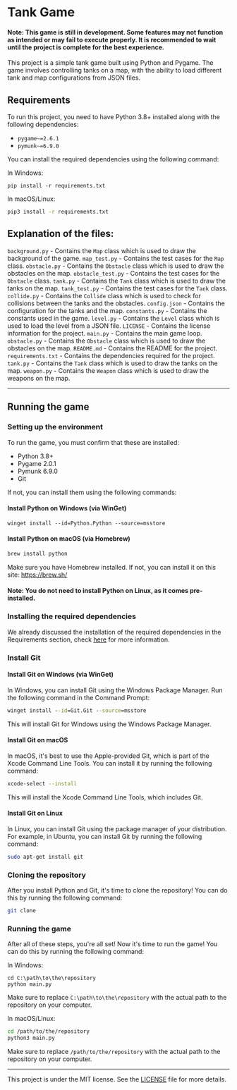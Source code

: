 # Tank Game

#### Note: This game is still in development. Some features may not function as intended or may fail to execute properly. It is recommended to wait until the project is complete for the best experience.
This project is a simple tank game built using Python and Pygame. The game involves controlling tanks on a map, with the ability to load different tank and map configurations from JSON files.

## Requirements

To run this project, you need to have Python 3.8+ installed along with the following dependencies:

- `pygame~=2.6.1`
- `pymunk~=6.9.0`

You can install the required dependencies using the following command:

In Windows:
```batch
pip install -r requirements.txt
```

In macOS/Linux:
```sh
pip3 install -r requirements.txt
```

## Explanation of the files:
`background.py` - Contains the `Map` class which is used to draw the background of the game.
`map_test.py` - Contains the test cases for the `Map` class.
`obstacle.py` - Contains the `Obstacle` class which is used to draw the obstacles on the map.
`obstacle_test.py` - Contains the test cases for the `Obstacle` class.
`tank.py` - Contains the `Tank` class which is used to draw the tanks on the map.
`tank_test.py` - Contains the test cases for the `Tank` class.
`collide.py` - Contains the `Collide` class which is used to check for collisions between the tanks and the obstacles.
`config.json` - Contains the configuration for the tanks and the map.
`constants.py` - Contains the constants used in the game.
`level.py` - Contains the `Level` class which is used to load the level from a JSON file.
`LICENSE` - Contains the license information for the project.
`main.py` - Contains the main game loop.
`obstacle.py` - Contains the `Obstacle` class which is used to draw the obstacles on the map.
`README.md` - Contains the README for the project.
`requirements.txt` - Contains the dependencies required for the project.
`tank.py` - Contains the `Tank` class which is used to draw the tanks on the map.
`weapon.py` - Contains the `Weapon` class which is used to draw the weapons on the map.

---

## Running the game
### Setting up the environment
To run the game, you must confirm that these are installed:
- Python 3.8+
- Pygame 2.0.1
- Pymunk 6.9.0
- Git

If not, you can install them using the following commands:  
#### Install Python on Windows (via WinGet)
```batch
winget install --id=Python.Python --source=msstore
```  
#### Install Python on macOS (via Homebrew)
```sh
brew install python
```
Make sure you have Homebrew installed. If not, you can install it on this site: https://brew.sh/  

#### Note: You do not need to install Python on Linux, as it comes pre-installed.

### Installing the required dependencies
We already discussed the installation of the required dependencies in the Requirements section, check [here](#requirements) for more information.

### Install Git
#### Install Git on Windows (via WinGet)
In Windows, you can install Git using the Windows Package Manager. Run the following command in the Command Prompt:
```cmd
winget install --id=Git.Git --source=msstore
```
This will install Git for Windows using the Windows Package Manager.

#### Install Git on macOS 
In macOS, it's best to use the Apple-provided Git, which is part of the Xcode Command Line Tools. You can install it by running the following command:
```sh
xcode-select --install
```
This will install the Xcode Command Line Tools, which includes Git.

#### Install Git on Linux
In Linux, you can install Git using the package manager of your distribution. For example, in Ubuntu, you can install Git by running the following command:
```sh
sudo apt-get install git
```

### Cloning the repository
After you install Python and Git, it's time to clone the repository! You can do this by running the following command:
```sh
git clone 
```

### Running the game
After all of these steps, you're all set! Now it's time to run the game! You can do this by running the following command:  

In Windows:
```batch
cd C:\path\to\the\repository
python main.py
```
Make sure to replace `C:\path\to\the\repository` with the actual path to the repository on your computer.  

In macOS/Linux:
```sh
cd /path/to/the/repository
python3 main.py
```
Make sure to replace `/path/to/the/repository` with the actual path to the repository on your computer.

---

This project is under the MIT license. See the [LICENSE](LICENSE) file for more details.
